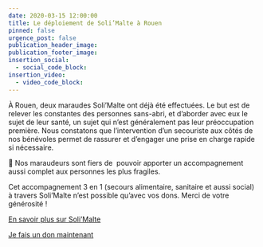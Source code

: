 ```yaml
---
date: 2020-03-15 12:00:00
title: Le déploiement de Soli’Malte à Rouen
pinned: false
urgence_post: false
publication_header_image:
publication_footer_image:
insertion_social:
  - social_code_block:
insertion_video:
  - video_code_block:
---
```


&Agrave; Rouen, deux maraudes Soli’Malte ont d&eacute;j&agrave; &eacute;t&eacute; effectu&eacute;es. Le but est de relever les constantes des personnes sans-abri, et d’aborder avec eux le sujet de leur sant&eacute;, un sujet qui n’est g&eacute;n&eacute;ralement pas leur pr&eacute;occupation premi&egrave;re. Nous constatons que l’intervention d’un secouriste aux c&ocirc;t&eacute;s de nos b&eacute;n&eacute;voles permet de rassurer et d’engager une prise en charge rapide si n&eacute;cessaire.&nbsp;

🙏 Nos maraudeurs sont fiers de&nbsp; pouvoir apporter un accompagnement aussi complet aux personnes les plus fragiles.

Cet accompagnement 3 en 1 (secours alimentaire, sanitaire et aussi social) &agrave; travers Soli’Malte n’est possible qu’avec vos dons. Merci de votre g&eacute;n&eacute;rosit&eacute; \!

[En savoir plus sur Soli’Malte](https://covid19.ordredemaltefrance.org/solimalte)

[Je fais un don maintenant](https://don.ordredemaltefrance.org/b?cid=14&amp;lang=fr_FR)